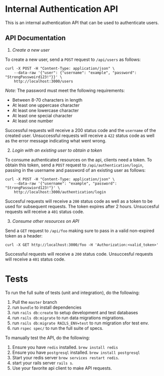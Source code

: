 # Internal Authentication API

This is an internal authentication API that can be used to authenticate users.


## API Documentation

1. *Create a new user*

To create a new user, send a `POST` request to `/api/users` as follows:

```
curl -X POST -H "Content-Type: application/json" \
    --data-raw '{"user": {"username": "example", "password": "StrongPasswoird123!"}}' \
    http://localhost:3000/users
```

*Note:* The password must meet the following requirements:
- Between 8-70 characters in length
- At least one uppercase character
- At least one lowercase character
- At least one special character
- At least one number

Successful requests will receive a 200 status code and the `username` of the created user. Unsuccessful requests will receive a `422` status code as well as the error message indicating what went wrong.

2. *Login with an existing user to obtain a token*

To consume authenticated resources on the api, clients need a token. To obtain this token, send a `POST` request to `/api/authentication/login`, passing in the username and password of an existing user as follows:

```
curl -X POST -H "Content-Type: application/json" \
    --data-raw '{"username": "example", "password": "StrongPasswiord123!"}' \
    http://localhost:3000/authentication/login
```

Succesful requests will receive a `200` status code as well as a token to be used for subsequent requests. The token expires after 2 hours. Unsuccesful requests will receive a `401` status code.

3. *Consume other resources on API*

Send a `GET` request to `/api/foo` making sure to pass in a valid non-expired token as a header:

```
curl -X GET http://localhost:3000/foo -H 'Authorization:<valid_token>'
```

Successful requests will receive a `200` status code. Unsuccesful requests will receive a `401` status code.


# Tests

To run the full suite of tests (unit and integration), do the following:

1. Pull the `master` branch
2. run `bundle` to install dependencies
3. run `rails db:create` to setup development and test databases
4. run `rails db:migrate` to run data migrations migrations.
5. run `rails db:migrate RAILS_ENV=test` to run migration sfor test env.
6. run `rspec spec/` to run the full suite of specs.

To manually test the API, do the following:

1. Ensure you have `redis` installed. `brew install redis`
2. Ensure you have `postgresql` installed. `brew install postgresql`
3. Start your redis server `brew services restart redis`.
4. start your rails server `rails s`.
5. Use your favorite api client to make API requests.

